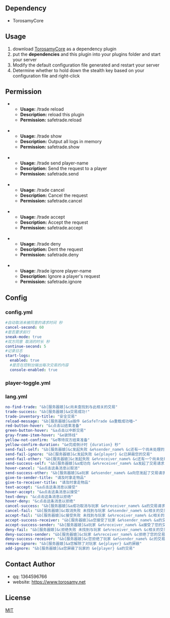 ## Dependency
- TorosamyCore
## Usage
1. download [TorosamyCore](https://github.com/ToroSamy/TorosamyCore)  as a dependency plugin
2. put the **dependencies** and this plugin into your plugins folder and start your server
3. Modify the default configuration file generated and restart your server
4. Determine whether to hold down the stealth key based on your configuration file and right-click
## Permission
- - **Usage:** /trade reload
  - **Description:** reload this plugin
  - **Permission:** safetrade.reload
  <br>
- - **Usage:** /trade show
  - **Description:** Output all logs in memory
  - **Permission:** safetrade.show
  <br>
- - **Usage:** /trade send player-name
  - **Description:** Send the request to a player
  - **Permission:** safetrade.send
  <br>
- - **Usage:** /trade cancel
  - **Description:** Cancel the request
  - **Permission:** safetrade.cancel
  <br>
- - **Usage:** /trade accept
  - **Description:** Accept the request
  - **Permission:** safetrade.accept
  <br>
- - **Usage:** /trade deny
  - **Description:** Dent the request
  - **Permission:** safetrade.deny
  <br>
- - **Usage:** /trade ignore player-name
  - **Description:** Ignore a player's request
  - **Permission:** safetrade.ignore
## Config

### config.yml
```yml
#自动取消未被同意的请求时间 秒
cancel-second: 60
#是否要求前行
sneak-mode: true
#双方同意 取消的时长 秒
continue-second: 5
#记录日志
start-logs:
  enabled: true
  #是否在控制台输出每次交易的内容
  console-enabled: true
```
### player-toggle.yml

### lang.yml
```yml
no-find-trade: "&b[服务器娘]&c尚未查找到与此相关的交易"
trade-success: "&b[服务器娘]&a交易成功!"
trade-inventory-title: "安全交易"
reload-message: "&b[服务器娘]&a插件 &eSafeTrade &a重载成功喵~"
red-button-hover: "&c点击以结束准备"
green-button-hover: "&a点击以中断交易"
gray-frame-item-hover: "&e装饰线"
yellow-not-confirm: "&e等待双方结束准备"
yellow-confirm-duration: "&e完成倒计时 {duration} 秒"
send-fail-self: "&b[服务器娘]&c发起失败 &e%sender_name% &c还有一个尚未处理的交易请求"
send-fail-ignore: "&b[服务器娘]&c发起失败 &e{player} &c已屏蔽您的交易"
send-fail-other: "&b[服务器娘]&c发起失败 &e%receiver_name% &c还有一个尚未处理的交易请求"
send-success-self: "&b[服务器娘]&a成功向 &e%receiver_name% &a发起了交易请求 点击这条消息以取消"
hover-cancel: "&a点击这条消息以取消"
send-success-other: "&b[服务器娘]&a玩家 &e%sender_name% &a向您发起了交易请求 交易将于 &e%s% &a秒后取消"
give-to-sender-title: "请及时拿走物品"
give-to-receiver-title: "请及时拿走物品"
text-accept: "&a点击这条消息以接受"
hover-accept: "&a点击这条消息以接受"
text-deny: "&c点击这条消息以拒绝"
hover-deny: "&c点击这条消息以拒绝"
cancel-success: "&b[服务器娘]&a成功取消与玩家 &e%receiver_name% &a的交易请求"
cancel-fail: "&b[服务器娘]&c取消失败 未找到与玩家 &e%sender_name% &c相关的交易"
accept-fail: "&b[服务器娘]&c接受失败 未找到与玩家 &e%receiver_name% &c相关的交易"
accept-success-receiver: "&b[服务器娘]&a您接受了玩家 &e%sender_name% &a的交易请求"
accept-success-sender: "&b[服务器娘]&a玩家 &e%receiver_name% &a接受了您的交易请求"
deny-fail: "&b[服务器娘]&c拒绝失败 未找到与玩家 &e%receiver_name% &c相关的交易"
deny-success-sender: "&b[服务器娘]&c玩家 &e%receiver_name% &c拒绝了您的交易请求"
deny-success-receiver: "&b[服务器娘]&c您拒绝了玩家 &e%sender_name% &c的交易请求"
remove-ignore: "&b[服务器娘]&a您解除了对玩家 &e{player} &a的屏蔽"
add-ignore: "&b[服务器娘]&a您屏蔽了玩家的 &e{player} &a的交易"
```

## Contact Author

- qq: 1364596766
- website: https://www.torosamy.net

## License

[MIT](./LICENSE)
